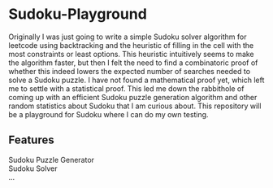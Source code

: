 # Sudoku-Playground

Originally I was just going to write a simple Sudoku solver algorithm for leetcode using backtracking and the heuristic of filling in the cell with the most constraints or least options. This heuristic intuitively seems to make the algorithm faster, but then I felt the need to find a combinatoric proof of whether this indeed lowers the expected number of searches needed to solve a Sudoku puzzle. I have not found a mathematical proof yet, which left me to settle with a statistical proof. This led me down the rabbithole of coming up with an efficient Sudoku puzzle generation algorithm and other random statistics about Sudoku that I am curious about. This repository will be a playground for Sudoku where I can do my own testing.

## Features

Sudoku Puzzle Generator  
Sudoku Solver  
...

